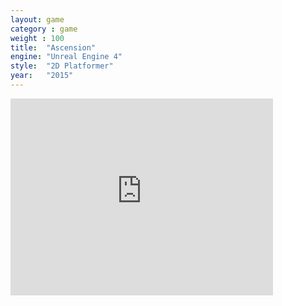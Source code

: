 ```yaml
---
layout: game
category : game
weight : 100
title:  "Ascension"
engine: "Unreal Engine 4"
style:  "2D Platformer"
year:   "2015"
---
```


<iframe width="420" height="315" src="http://www.youtube.com/embed/ZWcKrfxNrPk" frameborder="0" allowfullscreen></iframe>
